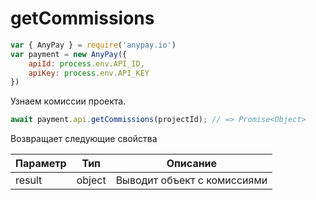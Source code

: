 # getCommissions

```js
var { AnyPay } = require('anypay.io')
var payment = new AnyPay({
    apiId: process.env.API_ID,
    apiKey: process.env.API_KEY
})
```

Узнаем комиссии проекта.

```js
await payment.api.getCommissions(projectId); // => Promise<Object>
```
Возвращает следующие свойства

| Параметр | Тип | Описание |
|----------|--------|------------------|
| result | object | Выводит объект с комиссиями |